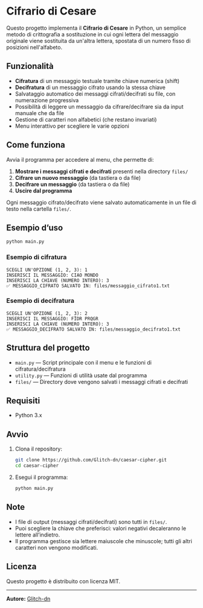 # Cifrario di Cesare

Questo progetto implementa il **Cifrario di Cesare** in Python, un semplice metodo di crittografia a sostituzione in cui ogni lettera del messaggio originale viene sostituita da un'altra lettera, spostata di un numero fisso di posizioni nell'alfabeto.

## Funzionalità

- **Cifratura** di un messaggio testuale tramite chiave numerica (shift)
- **Decifratura** di un messaggio cifrato usando la stessa chiave
- Salvataggio automatico dei messaggi cifrati/decifrati su file, con numerazione progressiva
- Possibilità di leggere un messaggio da cifrare/decifrare sia da input manuale che da file
- Gestione di caratteri non alfabetici (che restano invariati)
- Menu interattivo per scegliere le varie opzioni

## Come funziona

Avvia il programma per accedere al menu, che permette di:

1. **Mostrare i messaggi cifrati e decifrati** presenti nella directory `files/`
2. **Cifrare un nuovo messaggio** (da tastiera o da file)
3. **Decifrare un messaggio** (da tastiera o da file)
4. **Uscire dal programma**

Ogni messaggio cifrato/decifrato viene salvato automaticamente in un file di testo nella cartella `files/`.

## Esempio d’uso

```bash
python main.py
```

### Esempio di cifratura

```
SCEGLI UN'OPZIONE (1, 2, 3): 1
INSERISCI IL MESSAGGIO: CIAO MONDO
INSERISCI LA CHIAVE (NUMERO INTERO): 3
✅ MESSAGGIO_CIFRATO SALVATO IN: files/messaggio_cifrato1.txt
```

### Esempio di decifratura

```
SCEGLI UN'OPZIONE (1, 2, 3): 2
INSERISCI IL MESSAGGIO: FÏDR PRQGR
INSERISCI LA CHIAVE (NUMERO INTERO): 3
✅ MESSAGGIO_DECIFRATO SALVATO IN: files/messaggio_decifrato1.txt
```

## Struttura del progetto

- `main.py` — Script principale con il menu e le funzioni di cifratura/decifratura
- `utility.py` — Funzioni di utilità usate dal programma
- `files/` — Directory dove vengono salvati i messaggi cifrati e decifrati

## Requisiti

- Python 3.x

## Avvio

1. Clona il repository:
    ```bash
    git clone https://github.com/Glitch-dn/caesar-cipher.git
    cd caesar-cipher
    ```

2. Esegui il programma:
    ```bash
    python main.py
    ```

## Note

- I file di output (messaggi cifrati/decifrati) sono tutti in `files/`.
- Puoi scegliere la chiave che preferisci: valori negativi decaleranno le lettere all’indietro.
- Il programma gestisce sia lettere maiuscole che minuscole; tutti gli altri caratteri non vengono modificati.

## Licenza

Questo progetto è distribuito con licenza MIT.

---

**Autore:** [Glitch-dn](https://github.com/Glitch-dn)
